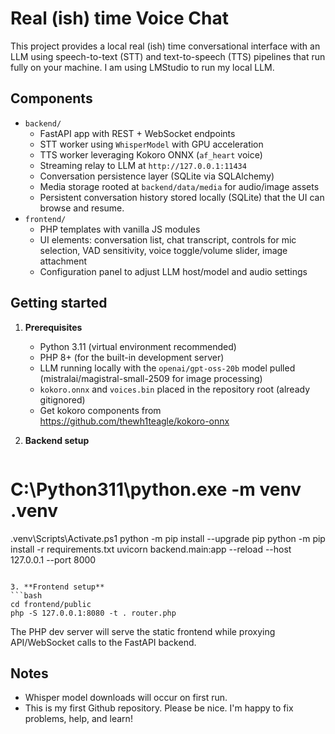 # Real (ish) time Voice Chat

This project provides a local real (ish) time conversational interface with an LLM using speech-to-text (STT) and text-to-speech (TTS) pipelines that run fully on your machine. I am using LMStudio to run my local LLM. 

## Components

- `backend/`
  - FastAPI app with REST + WebSocket endpoints
  - STT worker using `WhisperModel` with GPU acceleration
  - TTS worker leveraging Kokoro ONNX (`af_heart` voice)
  - Streaming relay to LLM at `http://127.0.0.1:11434`
  - Conversation persistence layer (SQLite via SQLAlchemy)
  - Media storage rooted at `backend/data/media` for audio/image assets
  - Persistent conversation history stored locally (SQLite) that the UI can browse and resume.
- `frontend/`
  - PHP templates with vanilla JS modules
  - UI elements: conversation list, chat transcript, controls for mic selection, VAD sensitivity, voice toggle/volume slider, image attachment
  - Configuration panel to adjust LLM host/model and audio settings

## Getting started

1. **Prerequisites**
   - Python 3.11 (virtual environment recommended)
   - PHP 8+ (for the built-in development server)
   - LLM running locally with the `openai/gpt-oss-20b` model pulled (mistralai/magistral-small-2509 for image processing)
   - `kokoro.onnx` and `voices.bin` placed in the repository root (already gitignored)
   - Get kokoro components from https://github.com/thewh1teagle/kokoro-onnx

2. **Backend setup**
   ```bash
#   C:\Python311\python.exe -m venv .venv
   .venv\Scripts\Activate.ps1
   python -m pip install --upgrade pip
   python -m pip install -r requirements.txt
   uvicorn backend.main:app --reload --host 127.0.0.1 --port 8000
   ```

3. **Frontend setup**
   ```bash
   cd frontend/public
   php -S 127.0.0.1:8080 -t . router.php
   ```
   The PHP dev server will serve the static frontend while proxying API/WebSocket calls to the FastAPI backend.

## Notes

- Whisper model downloads will occur on first run.
- This is my first Github repository. Please be nice. I'm happy to fix problems, help, and learn!
